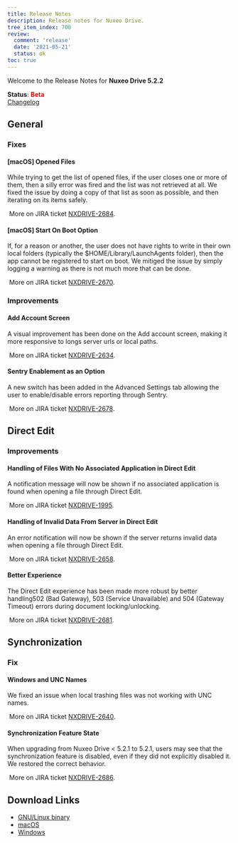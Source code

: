 ```yaml
---
title: Release Notes
description: Release notes for Nuxeo Drive.
tree_item_index: 700
review:
  comment: 'release'
  date: '2021-05-21'
  status: ok
toc: true
---
```


Welcome to the Release Notes for **Nuxeo Drive 5.2.2**

**Status**: <font color="#ff0000">**Beta**</font> </br>
<i class="fa fa-long-arrow-right" aria-hidden="true"></i> [Changelog](https://github.com/nuxeo/nuxeo-drive/blob/master/docs/changes/5.2.1.md)

## General

### Fixes

#### [macOS] Opened Files

While trying to get the list of opened files, if the user closes one or more of them, then a silly error was fired and the list was not retrieved at all. We fixed the issue by doing a copy of that list as soon as possible, and then iterating on its items safely.

<i class="fa fa-long-arrow-right" aria-hidden="true"></i>&nbsp;More on JIRA ticket [NXDRIVE-2684](https://jira.nuxeo.com/browse/NXDRIVE-2684).

#### [macOS] Start On Boot Option

If, for a reason or another, the user does not have rights to write in their own local folders (typically the $HOME/Library/LaunchAgents folder), then the app cannot be registered to start on boot.
We mitiged the issue by simply logging a warning as there is not much more that can be done.

<i class="fa fa-long-arrow-right" aria-hidden="true"></i>&nbsp;More on JIRA ticket [NXDRIVE-2670](https://jira.nuxeo.com/browse/NXDRIVE-2670).

### Improvements

#### Add Account Screen

A visual improvement has been done on the Add account screen, making it more responsive to longs server urls or local paths.

<i class="fa fa-long-arrow-right" aria-hidden="true"></i>&nbsp;More on JIRA ticket [NXDRIVE-2634](https://jira.nuxeo.com/browse/NXDRIVE-2634).

#### Sentry Enablement as an Option

A new switch has been added in the Advanced Settings tab allowing the user to enable/disable errors reporting through Sentry.

<i class="fa fa-long-arrow-right" aria-hidden="true"></i>&nbsp;More on JIRA ticket [NXDRIVE-2678](https://jira.nuxeo.com/browse/NXDRIVE-2678).

## Direct Edit

### Improvements

#### Handling of Files With No Associated Application in Direct Edit

A notification message will now be shown if no associated application is found when opening a file through Direct Edit.

<i class="fa fa-long-arrow-right" aria-hidden="true"></i>&nbsp;More on JIRA ticket [NXDRIVE-1995](https://jira.nuxeo.com/browse/NXDRIVE-1995).

#### Handling of Invalid Data From Server in Direct Edit

An error notification will now be shown if the server returns invalid data when opening a file through Direct Edit.

<i class="fa fa-long-arrow-right" aria-hidden="true"></i>&nbsp;More on JIRA ticket [NXDRIVE-2658](https://jira.nuxeo.com/browse/NXDRIVE-2658).

#### Better Experience

The Direct Edit experience has been made more robust by better handling502 (Bad Gateway), 503 (Service Unavailable) and 504 (Gateway Timeout) errors during document locking/unlocking.

<i class="fa fa-long-arrow-right" aria-hidden="true"></i>&nbsp;More on JIRA ticket [NXDRIVE-2681](https://jira.nuxeo.com/browse/NXDRIVE-2681).

## Synchronization

### Fix

#### Windows and UNC Names

We fixed an issue when local trashing files was not working with UNC names.

<i class="fa fa-long-arrow-right" aria-hidden="true"></i>&nbsp;More on JIRA ticket [NXDRIVE-2640](https://jira.nuxeo.com/browse/NXDRIVE-2640).

#### Synchronization Feature State

When upgrading from Nuxeo Drive < 5.2.1 to 5.2.1, users may see that the synchronization feature is disabled, even if they did not explicitly disabled it.
We restored the correct behavior.

<i class="fa fa-long-arrow-right" aria-hidden="true"></i>&nbsp;More on JIRA ticket [NXDRIVE-2686](https://jira.nuxeo.com/browse/NXDRIVE-2686).

## Download Links

- [GNU/Linux binary](https://community.nuxeo.com/static/drive-updates/beta/nuxeo-drive-5.2.2-x86_64.AppImage)
- [macOS](https://community.nuxeo.com/static/drive-updates/beta/nuxeo-drive-5.2.2.dmg)
- [Windows](https://community.nuxeo.com/static/drive-updates/beta/nuxeo-drive-5.2.2.exe)
